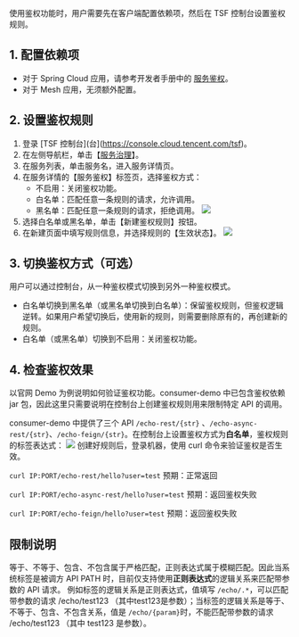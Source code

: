 使用鉴权功能时，用户需要先在客户端配置依赖项，然后在 TSF 控制台设置鉴权规则。
## 1. 配置依赖项
- 对于 Spring Cloud 应用，请参考开发者手册中的 [服务鉴权](https://cloud.tencent.com/document/product/649/16621)。
- 对于 Mesh 应用，无须额外配置。

## 2. 设置鉴权规则
1. 登录 [TSF 控制台](台](https://console.cloud.tencent.com/tsf)。
2. 在左侧导航栏，单击【[服务治理](https://console.cloud.tencent.com/tsf/service)】。
3. 在服务列表，单击服务名，进入服务详情页。
4. 在服务详情的【服务鉴权】标签页，选择鉴权方式：
   - 不启用：关闭鉴权功能。
   - 白名单：匹配任意一条规则的请求，允许调用。
   - 黑名单：匹配任意一条规则的请求，拒绝调用。
   ![](https://main.qcloudimg.com/raw/176e26f6573cef10e527e832d69c3368.png)
5. 选择白名单或黑名单，单击【新建鉴权规则】按钮。
6. 在新建页面中填写规则信息，并选择规则的【生效状态】。
   ![](https://main.qcloudimg.com/raw/3366bd3befc305ad6a492c2dd83aec77.png)

## 3. 切换鉴权方式（可选）
用户可以通过控制台，从一种鉴权模式切换到另外一种鉴权模式。
- 白名单切换到黑名单（或黑名单切换到白名单）：保留鉴权规则，但鉴权逻辑逆转。如果用户希望切换后，使用新的规则，则需要删除原有的，再创建新的规则。
- 白名单（或黑名单）切换到不启用：关闭鉴权功能。

## 4. 检查鉴权效果
以官网 Demo 为例说明如何验证鉴权功能。consumer-demo 中已包含鉴权依赖 jar 包，因此这里只需要说明在控制台上创建鉴权规则用来限制特定 API 的调用。

consumer-demo 中提供了三个 API `/echo-rest/{str}` 、`/echo-async-rest/{str}`、`/echo-feign/{str}`。在控制台上设置鉴权方式为**白名单**，鉴权规则的标签表达式：
![](https://main.qcloudimg.com/raw/bdd88fb68e1a79174f866ee23b5c495d.png)
创建好规则后，登录机器，使用 curl 命令来验证鉴权是否生效。

`curl IP:PORT/echo-rest/hello?user=test` 预期：正常返回

`curl IP:PORT/echo-async-rest/hello?user=test` 预期：返回鉴权失败

`curl IP:PORT/echo-feign/hello?user=test` 预期：返回鉴权失败


## 限制说明
等于、不等于、包含、不包含属于严格匹配，正则表达式属于模糊匹配。因此当系统标签是被调方 API PATH 时，目前仅支持使用**正则表达式**的逻辑关系来匹配带参数的 API 请求。
例如标签的逻辑关系是正则表达式，值填写  `/echo/.*`，可以匹配带参数的请求 /echo/test123 （其中test123是参数）；当标签的逻辑关系是等于、不等于、包含、不包含关系，值是 `/echo/{param}`时，不能匹配带参数的请求 /echo/test123 （其中 test123 是参数）。
